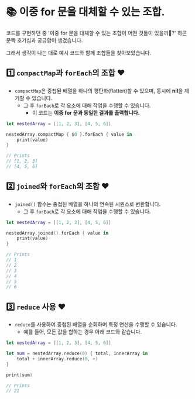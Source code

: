 # 📚 이중 for 문을 대체할 수 있는 조합.

코드를 구현하던 중 '이중 for 문을 대체할 수 있는 조합이 어떤 것들이 있을까🤔?' 하곤 문뜩 호기심과 궁금함이 생겼습니다.

그래서 생각이 나는 대로 예시 코드와 함께 조합들을 찾아보았습니다.

## 1️⃣ **`compactMap`과 `forEach`의 조합 ❤️**

- `compactMap`은 중첩된 배열을 하나의 평탄화(flatten)할 수 있으며, 동시에 **nil**을 제거할 수 있습니다.
    - 그 후 `forEach`로 각 요소에 대해 작업을 수행할 수 있습니다.
        - 이 코드는 **이중 for 문과 동일한 결과를 출력합니다.**

```swift
let nestedArray = [[1, 2, 3], [4, 5, 6]]

nestedArray.compactMap { $0 }.forEach { value in
    print(value)
}

// Prints
// [1, 2, 3]
// [4, 5, 6]
```

## 2️⃣ **`joined`와 `forEach`의 조합 ❤️**

- `joined()` 함수는 중접된 배열을 하나의 연속된 시퀀스로 변환합니다.
    - 그 후 `forEach`로 각 요소에 대해 작업을 수행할 수 있습니다.

```swift
let nestedArray = [[1, 2, 3], [4, 5, 6]]

nestedArray.joined().forEach { value in
    print(value)
}

// Prints
// 1
// 2
// 3
// 4
// 5
// 6
```

## 3️⃣ **`reduce` 사용 ❤️**

- `reduce`를 사용하여 중첩된 배열을 순회하며 특정 연산을 수행할 수 있습니다.
    - 예를 들어, 모든 값을 합하는 경우 아래 코드와 같습니다.

```swift
let nestedArray = [[1, 2, 3], [4, 5, 6]]

let sum = nestedArray.reduce(0) { total, innerArray in
    total + innerArray.reduce(0, +)
}

print(sum)

// Prints
// 21
```
